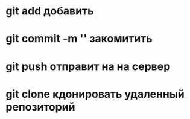 # git add добавить
# git commit -m '' закомитить  
# git push отправит на на сервер
# git clone кдонировать удаленный репозиторий
# 
#
